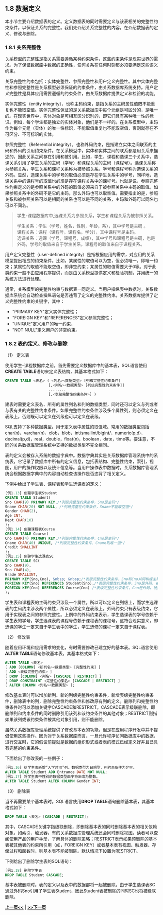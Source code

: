 ## 1.8 数据定义

本小节主要介绍数据表的定义。定义数据表的同时需要定义与该表相关的完整性约束条件，以保证关系的完整性。我们先介绍关系完整性的内容，在介绍数据表的定义、修改与删除。

### 1.8.1 关系完整性

关系模型的完整性是指关系需要遵循某种约束条件，这些约束条件是现实世界的需求。为了保证数据库中数据的正确性，任何关系在任何时刻都必须要满足这些语义约束。

关系完整性约束包括：实体完整性、参照完整性和用户定义完整性。其中实体完整性和参照完整性是关系模型必须保证的约束条件，由关系数据库系统支持。用户定义完整性是具体应用需要遵循的约束条件，由关系数据库提供定义和检验的功能。

实体完整性（entity integrity），也称主码约束，是指关系的主码属性值既不能重复也不能取空值。实体完整性保证的是关系数据库中每个元组是可区分的，是唯一的。在现实世界中，实体对象是可相互区分识别的，即它们具有某种唯一性的标识。例如，每个学生都是独立的实体对象，他们是不一样的。在关系模型中，主码作为每个元组（实体）的唯一性标识，不能取值重复也不能取空值，否则就存在不可区分、不可标识的实体。

参照完整性（Referential integrity），也称外码约束，是指建立实体之间联系的主码和外码的引用约束条件。在关系模型中，实体和实体之间的联系都是用关系来描述的，因此关系之间存在引用和被引用。比如，学生、课程和选课三个关系中，选课关系引用了学生关系的主码（学号）和课程关系的主码（课程号）。选课关系称为参照关系，学生关系和课程关系称为被参照关系。学号和课程号称为选课关系的外码。显然，选课关系中的学号的取值必须是存在学生关系中的学号，同样地，选课关系中的课程号的取值也必须是存在课程关系中的课程号。也就是说，参照完整性约束定义的是参照关系中的外码的取值必须来自于被参照关系中主码的取值。如果参照关系中的外码不是它的主码，那么外码也可以取空值。需要指出的是，参照关系和被参照关系可以是相同的关系也可以是不同的关系，主码和外码可以同名也可以不同名。

> 学生-课程数据库中,选课关系为参照关系，学生和课程关系为被参照关系。
>
> 学生关系：学生（学号，姓名，性别，年龄，系），其中学号是主码 。<br>
> 课程关系：课程（课程号，课程名，学分），其中课程号是主码。<br>
> 选课关系：选课（学号，课程号，成绩），其中学号和课程号是主码，也是外码，学号的取值来自于学生关系，课程号的取值来自于课程关系。

用户定义完整性（user-defined integrity）是指根据应用的需求，对应用的关系模型提出相应的约束条件。比如，某属性的取值可以为空，但必须唯一，即唯一约束；某属性的取值不能取空值，即非空约束；某属性的取值需要大于0等。对于此类约束一般不由应用程序提供，而是由关系模型提供定义和检验机制，并用统一的系统方法进行处理。

通常，关系模型的完整性约束与数据表一同定义。当用户操纵表中数据时，关系数据库系统会自动检查操纵语句是否违背了定义的完整性约束。关系数据库提供了定义完整性约束的关键字，其中：

* "PRIMARY KEY"定义实体完整性；
* "FOREIGN KEY"和"REFERENCES"定义参照完整性；
* "UNIQUE"定义用户的唯一约束，
* "NOT NULL"定义用户的非空约束。


### 1.8.2 表的定义、修改与删除

（1） 定义表 

使用学生-课程数据库之前，首先需要定义数据库中的基本表，SQL语言使用**CREATE TABLE**语句来定义表结构，其基本格式如下：

```SQL
CREATE TABLE <表名> ( <列名><数据类型> [列级完整性约束条件]
					[,<列名><数据类型> [列级完整性约束条件]]
					........
					[,<表级完整性约束条件>] )
```
建表时需要定义表名、所有的属性列名和列的数据类型，同时还可以定义与列或者与表有关的完整性约束条件。如果完整性约束条件涉及多个属性列，则必须定义在表级上，否则既可以定义在列级也可以定义在表级。

SQL支持了多种数据类型，用于定义表中属性的取值域。常用的数据类型包括char(n)，varchar(n)，clob，blob，int/smallint/bigint/，numeric(p,d)，decimal(p,d)，real，double，float(n)，boolean，date，time等。要注意，不同的关系数据库管理系统中支持的数据类型不完全相同。

表的定义会被存入系统的数据字典中。数据字典其实是关系数据库管理系统中的系统表，它记录了数据库中所有的定义信息，包括表结构、完整性约束，索引，视图，用户的操作权限以及统计信息等。当用户操作表中数据时，关系数据库管理系统会根据数据字典中的内容自动检查该操作是否违背了相关定义。

下例中给出了学生表、课程表和学生选课表的定义：

```SQL
[例1.13] 创建学生表Student
CREATE TABLE Student(
Sno CHAR(9) PRIMARY KEY,/*列级完整性约束条件，Sno是主码*/
Sname CHAR(20) NOT NULL, /*列级完整性约束条件，Sname不能取空值*/
Gender CHAR(2),  
Age INT, 
Dept CHAR(10)
);
[例1.14] 创建课程表Course
CREATE TABLE Course(
Cno CHAR(4) PRIMARY KEY,/*列级完整性约束条件，Cno是主码*/
Cname CHAR(40) UNIQUE, /*列级完整性约束条件，Cname取唯一值*/
Credit SMALLINT
);
[例1.15] 创建学生选课表SC
CREATE TABLE SC(
Sno CHAR(9),
Sno CHAR(4),
Grade SMALLINT,
PRIMARY KEY(Sno,Cno), &nbsp; &nbsp;/*表级完整性约束条件，Sno和Cno共同构成主码*/
FOREIGN KEY(Sno) REFERENCES Student(Sno),/*表级完整性约束条件，Sno是外码，被参照表是Student*/
FOREIGN KEY(Cno) REFERENCES Course(Cno) /*表级完整性约束条件，Cno是外码，被参照表是Course*/ 
);
```

学生表和课程表的主码约束只涉及一个属性，所以可以定义在列级上，而学生选课表的主码约束涉及两个属性，所以必须定义在表级上。外码约束只有表级约束，它用于实现表之间的参照完整性。上例中的外码约束表示，学生选课表的学号依赖于学生表的学号，学生选课表的课程号依赖于课程表的课程号，这符合现实意义，即选课的学生一定来自于学生表中的学生，学生选修的课程一定来自于课程表。

（2） 修改表

随着应用环境和应用需求的变化，有时需要修改已建立好的基本表。SQL语言使用**ALTER TABLE**语句修改基本表，其基本格式如下：

```SQL
ALTER TABLE <表名> 
[ ADD [COLUMN] <新列名><数据类型> [完整性约束] ] 
[ ADD <表级完整性约束> ] 
[ DROP [COLUMN] <列名> [CASCADE | RESTRICT] ] 
[ DROP CONSTRAINT <完整性约束名> [CASCADE | RESTRICT] ] 
[ ALTER COLUMN <列名><数据类型> ];
```
修改基本表时可以增加新列、新的列级完整性约束条件，新增表级完整性约束条件，删除表中的列，删除完整性约束条件和修改原有列的定义。删除列和完整性约束条件时可以添加关键字CASCADE和RESTRICT。CASCADE表示级联删除，即删除列和约束条件的同时删除引用该列和该约束条件的其他对象；RESTRICT则指如果该列或该约束条件被其他对象引用，则不能删除。

虽然关系数据库管理系统提供了修改基本表的功能，但是在应用程序开发中并不提倡使用这些操作。因为对于关系数据库而言，一旦允许程序访问数据库中的数据，进行交互时，它的假设前提就是数据的组织形式或者表的模式已经定义好并且已具有完整的约束条件。

下面给出了修改表的一些例子：
```SQL
[例1.16] 给学生表新增“入学时间”列，数据类型为日期型，列约束条件为非空。
ALTER TABLE Student ADD Entrance DATE NOT NULL; 
[例1.17] 将学生表中性别的数据类型由字符串改为整数。
ALTER TABLE Student ALTER COLUMN Gender INT;
```

（3） 删除表

当不再需要某个基本表时，SQL语言使用**DROP TABLE**语句删除基本表，其基本格式如下：

```SQL
DROP TABLE <表名> [CASCADE | RESTRICT];
```

其中，CASCADE关键字指级联删除，即删除基本表的同时删除基本表的相关依赖对象，如索引、触发器，有的关系数据库管理系统还会同时删除视图。读者可以查阅使用产品的用户手册，了解具体的删除策略；RESTRICT表示如果预删除的基本表被其他表的约束所引用（如，FOREIGN KEY）或者基本表有视图、触发器、存储过程和函数时，则基本表不能被删除。默认情况下设置为RESTRICT。

下例给出了删除学生表的SQL语句：
```SQL
[例1.18] 删除学生表
DROP TABLE Student CASCADE;
```

基本表被删除时，表的定义以及表中的数据都将一起被删除。由于学生选课表SC通过外码Sno引用了学生表Student，因此Student表被删除的同时SC也将被级联删除。

[**上一页<<**](chapter1.7-R.md) | [**>>下一页**](chapter1.9-R.md)























